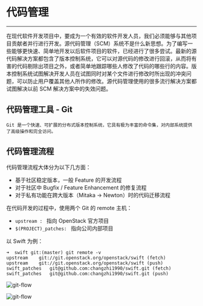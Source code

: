 # 代码管理

---


在现代软件开发项目中，要成为一个有效的软件开发人员，我们必须能够与其他项目贡献者并行进行开发。源代码管理（SCM）系统不是什么新思想。为了编写一些能够更快速、简单地开发以后软件项目的软件，已经进行了很多尝试。最新的源代码解决方案都包含了版本控制系统，它可以对源代码的修改进行回滚，从而将有害的代码剔除出项目之外，或者简单地跟踪哪些人修改了代码的哪些行的内容。版本控制系统试图解决开发人员在试图同时对某个文件进行修改时所出现的冲突问题，可以防止用户覆盖其他人所作的修改。源代码管理使用的很多流行解决方案都试图解决以前 SCM 解决方案中的失效问题。


## 代码管理工具 - Git

    Git 是一个快速、可扩展的分布式版本控制系统，它具有极为丰富的命令集，对内部系统提供了高级操作和完全访问。

## 代码管理流程

代码管理流程大体分为以下几方面：

* 基于社区稳定版本，一般 Feature 的开发流程
* 对于社区中 Bugfix / Feature Enhancement 的修复流程
* 对于私有功能在跨大版本（Mitaka -> Newton）时的代码迁移流程

在代码开发的过程中，使用两个 Git 的 remote 主机：

* `upstream : ` 指向 OpenStack 官方项目
* `$(PROJECT)_patches: ` 指向公司内部项目

以 Swift 为例：

    ➜  swift git:(master) git remote -v
    upstream	git://git.openstack.org/openstack/swift (fetch)
    upstream	git://git.openstack.org/openstack/swift (push)
    swift_patches	git@github.com:changzhi1990/swift.git (fetch)
    swift_patches	git@github.com:changzhi1990/swift.git (push)

![git-flow][1]

![git-flow][2]


[1]: ../../images/code/git-flow.png
[2]: ../../images/code/git-flow2.png

